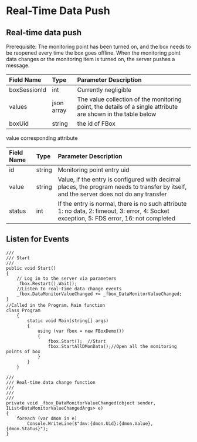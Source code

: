 # Real-Time Data Push

## Real-time data push <a id="&#x5B9E;&#x65F6;&#x6570;&#x636E;&#x63A8;&#x9001;"></a>

Prerequisite: The monitoring point has been turned on, and the box needs to be reopened every time the box goes offline. When the monitoring point data changes or the monitoring item is turned on, the server pushes a message.

| Field Name | Type | Parameter Description |
| :--- | :--- | :--- |
| boxSessionId | int | Currently negligible |
| values | json array | The value collection of the monitoring point, the details of a single attribute are shown in the table below |
| boxUid | string | the id of FBox |

value corresponding attribute

| Field Name | Type | Parameter Description |
| :--- | :--- | :--- |
| id | string | Monitoring point entry uid |
| value | string | Value, if the entry is configured with decimal places, the program needs to transfer by itself, and the server does not do any transfer |
| status | int | If the entry is normal, there is no such attribute 1: no data, 2: timeout, 3: error, 4: Socket exception, 5: FDS error, 16: not completed |

## **Listen for Events** <a id="&#x4FA6;&#x542C;&#x4E8B;&#x4EF6;"></a>

```text
/// 
/// Start
/// 
public void Start()
{
    // Log in to the server via parameters
    _fbox.Restart().Wait();
    //Listen to real-time data change events
    _fbox.DataMonitorValueChanged += _fbox_DataMonitorValueChanged;
}
//Called in the Program，Main function
class Program
    {
        static void Main(string[] args)
        {
            using (var fbox = new FBoxDemo())
            {
                fbox.Start();  //Start
                fbox.StartAllDMonData();//Open all the monitoring points of box 
            }
        }
    }
```

```text
/// 
/// Real-time data change function
/// 
/// 
/// 
private void _fbox_DataMonitorValueChanged(object sender, IList<DataMonitorValueChangedArgs> e)
{
    foreach (var dmon in e)
        Console.WriteLine($"dmv:{dmon.Uid}:{dmon.Value},{dmon.Status}");
}
```

